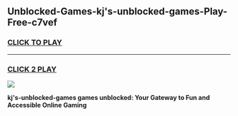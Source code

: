 
## Unblocked-Games-kj's-unblocked-games-Play-Free-c7vef
<h3>
<a href="https://premium76.site?title=kj's-unblocked-games&ref=20A">CLICK TO PLAY</a></h3>
<hr>

<h3>
<a href="https://premium76.site?title=kj's-unblocked-games&ref=20A">CLICK 2 PLAY</a>
  
</h3>

<a href="https://premium76.site?title=kj's-unblocked-games&ref=20A"><img src="https://clearcache.store/games.png"></a>


**kj's-unblocked-games games unblocked: Your Gateway to Fun and Accessible Online Gaming**
